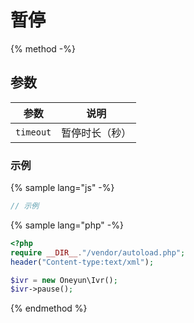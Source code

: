 # 暂停

{% method -%}

## 参数

| 参数                  | 说明                                      |
| --------------------- |  ---------------------------------------- |
| `timeout`       | 暂停时长（秒）                  |


### 示例

{% sample lang="js" -%}
```js
// 示例
```

{% sample lang="php" -%}
```php
<?php
require __DIR__."/vendor/autoload.php";
header("Content-type:text/xml");

$ivr = new Oneyun\Ivr();
$ivr->pause();

```

{% endmethod %}
